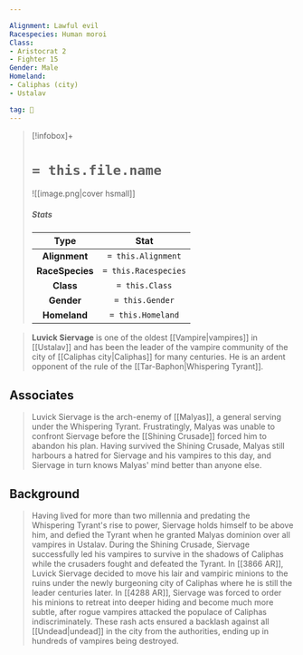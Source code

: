 ```yaml
---

Alignment: Lawful evil
Racespecies: Human moroi
Class:
- Aristocrat 2
- Fighter 15
Gender: Male
Homeland:
- Caliphas (city)
- Ustalav

tag: 👤️
---
```


> [!infobox]+
> #  `= this.file.name`
> ![[image.png|cover hsmall]]
> ##### Stats
> Type | Stat |
> :---: |:---:|
> **Alignment** | `= this.Alignment` |
> **RaceSpecies** | `= this.Racespecies` |
> **Class** | `= this.Class` |
> **Gender** | `= this.Gender` |
> **Homeland** | `= this.Homeland` |



> **Luvick Siervage** is one of the oldest [[Vampire|vampires]] in [[Ustalav]] and has been the leader of the vampire community of the city of [[Caliphas city|Caliphas]] for many centuries. He is an ardent opponent of the rule of the [[Tar-Baphon|Whispering Tyrant]].


## Associates

> Luvick Siervage is the arch-enemy of [[Malyas]], a general serving under the Whispering Tyrant. Frustratingly, Malyas was unable to confront Siervage before the [[Shining Crusade]] forced him to abandon his plan. Having survived the Shining Crusade, Malyas still harbours a hatred for Siervage and his vampires to this day, and Siervage in turn knows Malyas' mind better than anyone else.


## Background

> Having lived for more than two millennia and predating the Whispering Tyrant's rise to power, Siervage holds himself to be above him, and defied the Tyrant when he granted Malyas dominion over all vampires in Ustalav. During the Shining Crusade, Siervage successfully led his vampires to survive in the shadows of Caliphas while the crusaders fought and defeated the Tyrant.
> In [[3866 AR]], Luvick Siervage decided to move his lair and vampiric minions to the ruins under the newly burgeoning city of Caliphas where he is still the leader centuries later.
> In [[4288 AR]], Siervage was forced to order his minions to retreat into deeper hiding and become much more subtle, after rogue vampires attacked the populace of Caliphas indiscriminately. These rash acts ensured a backlash against all [[Undead|undead]] in the city from the authorities, ending up in hundreds of vampires being destroyed.









